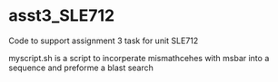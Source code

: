 # asst3_SLE712
Code to support assignment 3 task for unit SLE712

myscript.sh is a script to incorperate mismathcehes with msbar into a sequence and preforme a blast search

